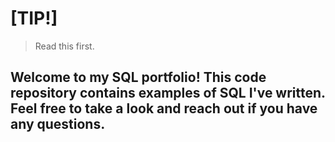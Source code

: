 # [TIP!]
> Read this first.

## Welcome to my SQL portfolio! This code repository contains examples of SQL I've written. Feel free to take a look and reach out if you have any questions.
